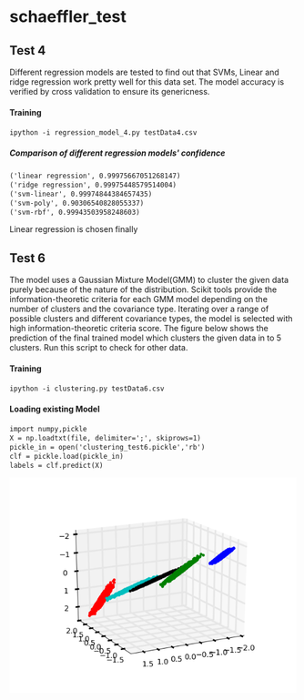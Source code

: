 # schaeffler_test
## Test 4
Different regression models are tested to find out that SVMs, Linear and ridge regression work pretty well for this data set. The model accuracy is verified by cross validation to ensure its genericness. 
#### Training
```
ipython -i regression_model_4.py testData4.csv
```
##### Comparison of different regression models' confidence
```
('linear regression', 0.99975667051268147)
('ridge regression', 0.99975448579514004)
('svm-linear', 0.99974844384657435)
('svm-poly', 0.90306540828055337)
('svm-rbf', 0.99943503958248603)
``` 
Linear regression is chosen finally
## Test 6 
The model uses a Gaussian Mixture Model(GMM) to cluster the given data purely because of the nature of the distribution.  Scikit tools provide the information-theoretic criteria for each GMM model depending on the number of clusters and the covariance type. Iterating over a range of possible clusters and different covariance types, the model is selected with high information-theoretic criteria score. The figure below shows the prediction of the final trained model which clusters the given data in to 5 clusters. Run this script to check for other data.
#### Training
```
ipython -i clustering.py testData6.csv
```
#### Loading existing Model
```
import numpy,pickle
X = np.loadtxt(file, delimiter=';', skiprows=1)
pickle_in = open('clustering_test6.pickle','rb')
clf = pickle.load(pickle_in)
labels = clf.predict(X)
```
![Alt text](/test6/clustering.png?raw=true "Results")



